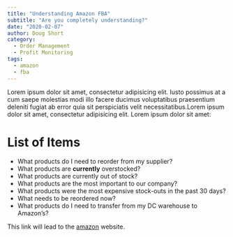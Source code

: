 ```yaml
---
title: "Understanding Amazon FBA"
subtitle: "Are you completely understanding?"
date: "2020-02-07"
author: Doug Short
category:
  - Order Management
  - Profit Monitoring
tags:
  - amazon
  - fba
---
```


Lorem ipsum dolor sit amet, consectetur adipisicing elit. Iusto possimus at a cum saepe molestias modi illo facere ducimus voluptatibus praesentium deleniti fugiat ab error quia sit perspiciatis velit necessitatibus.Lorem ipsum dolor sit amet, consectetur adipisicing elit. Lorem ipsum dolor sit amet:  

# List of Items
* What products do I need to reorder from my supplier?
* What products are **currently** overstocked?
* What products are currently out of stock?
* What products are the most important to our company?
* What products were the most expensive stock-outs in the past 30 days?
* What needs to be reordered now?
* What products do I need to transfer from my DC warehouse to Amazon’s?


This link will lead to the [amazon](http://amazon.com/ "Amazon") website.
